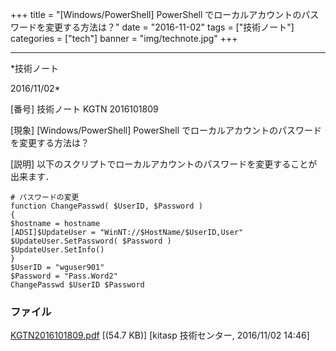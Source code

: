 ﻿+++
title = "[Windows/PowerShell] PowerShell でローカルアカウントのパスワードを変更する方法は？"
date = "2016-11-02"
tags = ["技術ノート"]
categories = ["tech"]
banner = "img/technote.jpg"
+++

-----------------------------------------------------------------------------------------------------------------------------

*技術ノート

2016/11/02*


[番号]
技術ノート KGTN 2016101809

[現象]
[Windows/PowerShell] PowerShell
でローカルアカウントのパスワードを変更する方法は？

[説明]
以下のスクリプトでローカルアカウントのパスワードを変更することが出来ます．

    # パスワードの変更
    function ChangePasswd( $UserID, $Password )
    {
    $hostname = hostname
    [ADSI]$UpdateUser = "WinNT://$HostName/$UserID,User" 
    $UpdateUser.SetPassword( $Password )
    $UpdateUser.SetInfo()
    }
    $UserID = "wguser901" 
    $Password = "Pass.Word2" 
    ChangePasswd $UserID $Password


### ファイル

 
 


[KGTN2016101809.pdf](http://techreport.kitasp.net/attachments/download/3157/KGTN2016101809.pdf)
 [(54.7 KB)] [kitasp 技術センター, 2016/11/02
14:46]


 


 

